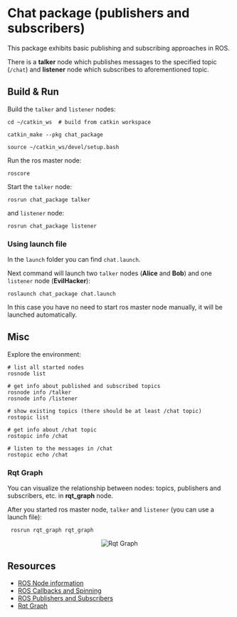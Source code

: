 # Chat package (publishers and subscribers)

This package exhibits basic publishing and subscribing approaches in ROS.

There is a **talker** node which publishes messages to the specified topic (`/chat`) 
and **listener** node which subscribes to aforementioned topic.

## Build & Run

Build the `talker` and `listener` nodes:

```shell
cd ~/catkin_ws  # build from catkin workspace

catkin_make --pkg chat_package

source ~/catkin_ws/devel/setup.bash
```

Run the ros master node:

```shell
roscore
```

Start the `talker` node:

```shell
rosrun chat_package talker
```

and `listener` node:

```shell
rosrun chat_package listener
```

### Using launch file

In the `launch` folder you can find `chat.launch`.

Next command will launch two `talker` nodes (**Alice** and **Bob**) and one `listener` node (**EvilHacker**):

```shell
roslaunch chat_package chat.launch
```

In this case you have no need to start ros master node manually, it will be launched automatically.

## Misc

Explore the environment:

```shell
# list all started nodes
rosnode list

# get info about published and subscribed topics 
rosnode info /talker
rosnode info /listener

# show existing topics (there should be at least /chat topic)
rostopic list

# get info about /chat topic
rostopic info /chat

# listen to the messages in /chat
rostopic echo /chat
```
### Rqt Graph

You can visualize the relationship between nodes: topics, publishers and subscribers, etc. in **rqt_graph** node.

After you started ros master node, `talker` and `listener` (you can use a launch file):

```shell
 rosrun rqt_graph rqt_graph
```

<p align="center">
  <image src="pictures/rqt_graph.png" alt="Rqt Graph"></image>
</p>

## Resources

- [ROS Node information](http://wiki.ros.org/roscpp/Overview/Names%20and%20Node%20Information)
- [ROS Callbacks and Spinning](http://wiki.ros.org/roscpp/Overview/Callbacks%20and%20Spinning)
- [ROS Publishers and Subscribers](http://wiki.ros.org/roscpp/Overview/Publishers%20and%20Subscribers)
- [Rqt Graph](http://wiki.ros.org/rqt_graph)
